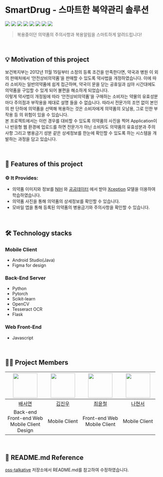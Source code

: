 # SmartDrug - 스마트한 복약관리 솔루션

<p>
  <img src="https://img.shields.io/badge/Python-3776AB?style=flat-square&logo=Python&logoColor=white"/>
  <img src="https://img.shields.io/badge/Pytorch-EE4C2C?style=flat-square&logo=Pytorch&logoColor=white"/>
  <img src="https://img.shields.io/badge/ScikitLearn-F7931E?style=flat-square&logo=scikit-learn&logoColor=white"/>
  <img src="https://img.shields.io/badge/Flask-000000?style=flat-square&logo=flask&logoColor=white"/>
  <img src="https://img.shields.io/badge/OpenCV-5C3EE8?style=flat-square&logo=opencv&logoColor=white"/>
  <img src="https://img.shields.io/badge/GoogleCloud-4285F4?style=flat-square&logo=googlecloud&logoColor=white"/>
  <img src="https://img.shields.io/badge/Android-3DDC84?style=flat-square&logo=android&logoColor=white"/>
  <img src="https://img.shields.io/badge/FastAPI-009688?style=flat-square&logo=fastapi&logoColor=white"/>
</p>

> 복용중이던 의약품의 주의사항과 복용알림을 스마트하게 알려드립니다!
<br>

 ## 💡 Motivation of this project
  보건복지부는 2012년 11월 15일부터 소정의 등록 조건을 만족한다면, 약국과 병원 이 외의 판매처에서 ‘안전상비의약품’을 판매할 수 있도록 약사법을 개정하였습니다. 이에 따라 소비자는 일반의약품에 쉽게 접근하며, 약국이 문을 닫는 공휴일과 심야 시간대에도 의약품을 구입할 수 있게 되어 불편을 해소하게 되었습니다.  
이렇게 약사법이 개정됨에 따라 ‘안전상비의약품’을 구매하는 소비자는 약물의 유효성분 마다 주의점과 부작용을 제대로 설명 들을 수 없습니다. 따라서 전문가의 조언 없이 본인의 판 단하에 의약품을 선택해 복용하는 것은 소비자에게 의약품의 오남용, 그로 인한 부작용 등 의 위험이 있을 수 있습니다.  
본 프로젝트에서는 이런 경우를 대비할 수 있도록 의약품의 사진을 찍어 Application이나 반응형 웹 환경에 업로드를 하면 전문가가 아닌 소비자도 의약품의 유효성분과 주의사항 그리고 병용금기 성분 같은 상세정보를 한눈에 확인할 수 있도록 하는 시스템을 개발하는 과정을 담고 있습니다.  

 
<br>

## 📑 Features of this project
 ### ⚙ It Provides:
* 의약품 이미지와 정보를 [NIH](https://www.nlm.nih.gov/) 와 [공공데이터](https://www.data.go.kr/) 에서 받아 [Xception](https://arxiv.org/abs/1610.02357) 모델을 이용하여 학습하였습니다.
* 의약품 사진을 통해 의약품의 상세정보를 확인할 수 있습니다.
* 모바일 앱을 통해 등록된 의약품의 병용금기와 주의사항을 확인할 수 있습니다.

<br>


## 🛠 Technology stacks

### Mobile Client
- Android Studio(Java)
- Figma for design

### Back-End Server
- Python
- Pytorch
- Scikit-learn
- OpenCV
- Tesseract OCR
- Flask

### Web Front-End
- Javascript

<br>

## 🧑‍💻 Project Members
 
 <div align="center">
 
  
 |<img src="https://avatars.githubusercontent.com/u/6503979?v=4" width="80">|<img src="https://avatars.githubusercontent.com/u/113992906?v=4" width="80">|<img src="https://avatars.githubusercontent.com/u/114410976?v=4" width="80">|<img src="https://avatars.githubusercontent.com/u/114422867?v=4" width="80">|
|:---:|:---:|:---:|:---:|
|[배서연](https://github.com/bsy0317)|[김진우](https://github.com/Jinwoo53)|[최윤철](https://github.com/matzzip)|[나현서](https://github.com/nahyeonseo)|
|Back-end<br>Front-end Web<br>Mobile Client<br>Design|Mobile Client|Front-end Web<br>Mobile Client|Mobile Client
  
 </div>
 
 <br>
 
 ## 🧾 README.md Reference
 [oss-talkative](https://github.com/oss-talkative/.github) 저장소에서 README.md를 참고하여 수정하였습니다.
